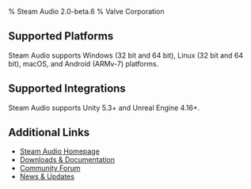 % Steam Audio 2.0-beta.6
% Valve Corporation

Supported Platforms
-------------------

Steam Audio supports Windows (32 bit and 64 bit), Linux (32 bit and 64 bit), macOS, and Android (ARMv-7) platforms.

Supported Integrations
----------------------

Steam Audio supports Unity 5.3+ and Unreal Engine 4.16+.

Additional Links
----------------
- [Steam Audio Homepage](https://valvesoftware.github.io/steam-audio)
- [Downloads & Documentation](https://valvesoftware.github.io/steam-audio/downloads.html)
- [Community Forum](http://steamcommunity.com/app/596420/discussions/)
- [News & Updates](http://steamcommunity.com/app/596420/allnews/)

